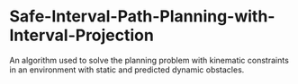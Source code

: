 # Safe-Interval-Path-Planning-with-Interval-Projection
An algorithm used to solve the planning problem with kinematic constraints in an environment with static and predicted dynamic obstacles.
